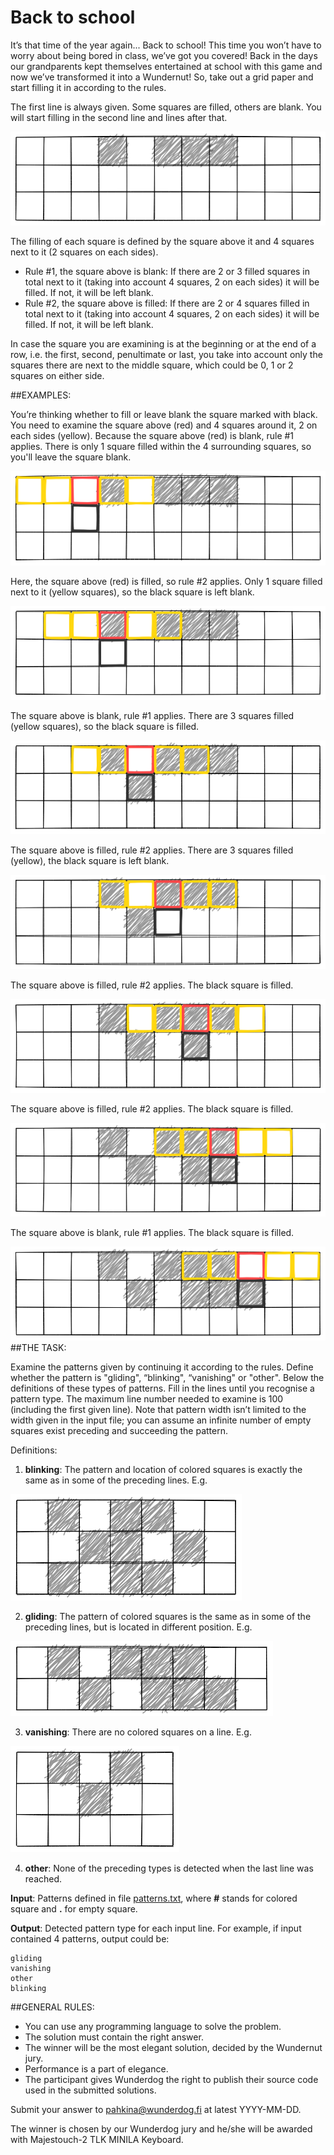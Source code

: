 # Back to school

It’s that time of the year again... Back to school! This time you won’t have to worry about being bored in class, we’ve got you covered! Back in the days 
our grandparents kept themselves entertained at school with this game and now we’ve transformed it into a Wundernut! 
So, take out a grid paper and start filling it in according to the rules.

The first line is always given. Some squares are filled, others are blank. You will start filling in the second line and lines after that. 

![Rules #1](./img/rules-1.png "Rules #1")



The filling of each square is defined by the square above it and 4 squares next to it (2 squares on each sides).

- Rule #1, the square above is blank: If there are 2 or 3 filled squares in total next to it (taking into account 4 squares, 2 on each sides) it will be filled. If not, it will be left blank.
- Rule #2, the square above is filled: If there are 2 or 4 squares filled in total next to it (taking into account 4 squares, 2 on each sides) it will be filled. If not, it will be left blank.

In case the square you are examining is at the beginning or at the end of a row, i.e. the first, second, penultimate or last, you take into account only the squares there are next to the middle square, 
which could be 0, 1 or 2 squares on either side.

##EXAMPLES:

You’re thinking whether to fill or leave blank the square marked with black. You need to examine the square above (red) and 
4 squares around it, 2 on each sides (yellow). Because the square above (red) is blank, rule #1 applies. There is only 1 square filled within the 4 surrounding squares, so you'll leave the square blank.

![Rules #2](./img/rules-2.png "Rules #2")

Here, the square above (red) is filled, so rule #2 applies. Only 1 square filled next to it (yellow squares), so the black square is left blank.

![Rules #3](./img/rules-3.png "Rules #3")

The square above is blank, rule #1 applies. There are 3 squares filled (yellow squares), so the black square is filled.

![Rules #4](./img/rules-4.png "Rules #4")

The square above is filled, rule #2 applies. There are 3 squares filled (yellow), the black square is left blank.

![Rules #5](./img/rules-5.png "Rules #5")

The square above is filled, rule #2 applies. The black square is filled.

![Rules #6](./img/rules-6.png "Rules #6")

The square above is filled, rule #2 applies. The black square is filled.

![Rules #7](./img/rules-7.png "Rules #7")

The square above is blank, rule #1 applies. The black square is filled.

![Rules #8](./img/rules-8.png "Rules #8")
##THE TASK:

Examine the patterns given by continuing it according to the rules. Define whether the pattern is "gliding", “blinking", “vanishing" or "other". 
Below the definitions of these types of patterns. Fill in the lines until you recognise a pattern type.
The maximum line number needed to examine is 100 (including the first given line). Note that pattern width isn’t limited to 
the width given in the input file; you can assume an infinite number of empty squares exist preceding and succeeding the pattern.

Definitions:

1) **blinking**: The pattern and location of colored squares is exactly the same as in some of the preceding lines. E.g.

![Rule blinking](./img/rule-blinking.png "Rule blinking")

2) **gliding**: The pattern of colored squares is the same as in some of the preceding lines, but is located in different position. E.g.

![Rule gliding](./img/rule-gliding.png "Rule gliding")

3) **vanishing**: There are no colored squares on a line. E.g. 

![Rule vanishing](./img/rule-vanishing.png "Rule vanishing")

4) **other**: None of the preceding types is detected when the last line was reached.

**Input**: Patterns defined in file [patterns.txt](./patterns.txt), where **#** stands for colored square and **.** for empty square.

**Output**: Detected pattern type for each input line. For example, if input contained 4 patterns, output could be:

    gliding
    vanishing
    other
    blinking

##GENERAL RULES:

- You can use any programming language to solve the problem.
- The solution must contain the right answer. 
- The winner will be the most elegant solution, decided by the Wundernut jury.
- Performance is a part of elegance.
- The participant gives Wunderdog the right to publish their source code used in the submitted solutions.

Submit your answer to pahkina@wunderdog.fi at latest YYYY-MM-DD.

The winner is chosen by our Wunderdog jury and he/she will be awarded with Majestouch-2 TLK MINILA Keyboard.


